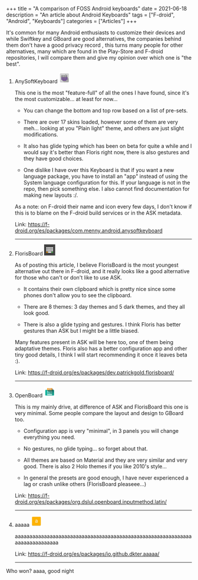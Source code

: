 +++
title = "A comparison of FOSS Android keyboards"
date = 2021-06-18
description = "An article about Android Keyboards"
tags = ["F-droid", "Android", "Keyboards"]
categories = ["Articles"]
+++

It's common for many Android enthusiasts to customize their devices and while Swiftkey and  GBoard are good alternatives, the companies behind them don't have a good privacy record , this turns many people for other alternatives, many which are found in the Play-Store and F-droid repositories, I will compare them and give my opinion over which one is "the best".

1. AnySoftKeyboard ![AnySoftKeyboard logo](/posts/AnySoftKeyboard.png)

    This one is the most "feature-full" of all the ones I have found, since it's the most customizable... at least for now...

    * You can change the bottom and top row based on a list of pre-sets.

    * There are over 17 skins loaded, however some of them are very meh... looking at you "Plain light" theme, and others are just slight modifications.

    * It also has glide typing which has been on beta for quite a while and I would say it's better than Floris right now, there is also gestures and they have good choices.

    * One dislike I have over this Keyboard is that if you want a new language package, you have to install an "app" instead of using the System language configuration for this.
    If your language is not in the repo, then pick something else. I also cannot find documentation for making new layouts :/.

    As a note: on F-droid their name and icon every few days, I don't know if this is to blame on the F-droid build services or in the ASK metadata.

    Link: <https://f-droid.org/es/packages/com.menny.android.anysoftkeyboard>

    ___

2. FlorisBoard ![FlorisBoard logo](/posts/FlorisBoard.png)

    As of posting this article, I believe FlorisBoard is the most youngest alternative out there in F-droid, and it really looks like a good alternative for those who can't or don't like to use ASK.

    * It contains their own clipboard which is pretty nice since some phones don't allow you to see the clipboard.

    * There are 8 themes: 3 day themes and 5 dark themes, and they all look good.

    * There is also a glide typing and gestures. I think Floris has better gestures than ASK but I might
    be a little biased.

    Many features present in ASK will be here too, one of them being adaptative themes. Floris also has a better configuration app and other tiny good details, I think I will start recommending it once it leaves beta :).

    Link: <https://f-droid.org/es/packages/dev.patrickgold.florisboard/>

    ___

3. OpenBoard ![OpenBoard logo](/posts/OpenBoard.png)

    This is my mainly drive, at difference of ASK and FlorisBoard this one is very minimal. Some people compare the layout and design to GBoard too.

    * Configuration app is very "minimal", in 3 panels you will change everything you need.

    * No gestures, no glide typing... so forget about that.

    * All themes are based on Material and they are very similar and very good. There is also 2 Holo themes if you like 2010's style...

    * In general the presets are good enough, I have never experienced a lag or crash unlike others (FlorisBoard pleaseee...)

    Link: <https://f-droid.org/es/packages/org.dslul.openboard.inputmethod.latin/>

    ___

4. aaaaa ![aaaa logo](/posts/aaaa.png)

    aaaaaaaaaaaaaaaaaaaaaaaaaaaaaaaaaaaaaaaaaaaaaaaaaaaaaaaaaaaaaaaaaaaaaaaaaaaa

    Link: <https://f-droid.org/es/packages/io.github.dkter.aaaaa/>

    ___

Who won? aaaa, good night
